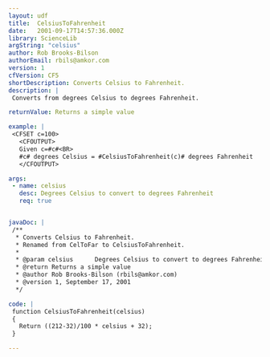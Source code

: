 ```yaml
---
layout: udf
title:  CelsiusToFahrenheit
date:   2001-09-17T14:57:36.000Z
library: ScienceLib
argString: "celsius"
author: Rob Brooks-Bilson
authorEmail: rbils@amkor.com
version: 1
cfVersion: CF5
shortDescription: Converts Celsius to Fahrenheit.
description: |
 Converts from degrees Celsius to degrees Fahrenheit.

returnValue: Returns a simple value

example: |
 <CFSET c=100>
   <CFOUTPUT>
   Given c=#c#<BR>
   #c# degrees Celsius = #CelsiusToFahrenheit(c)# degrees Fahrenheit
   </CFOUTPUT>

args:
 - name: celsius
   desc: Degrees Celsius to convert to degrees Fahrenheit
   req: true


javaDoc: |
 /**
  * Converts Celsius to Fahrenheit.
  * Renamed from CelToFar to CelsiusToFahrenheit.
  * 
  * @param celsius      Degrees Celsius to convert to degrees Fahrenheit 
  * @return Returns a simple value 
  * @author Rob Brooks-Bilson (rbils@amkor.com) 
  * @version 1, September 17, 2001 
  */

code: |
 function CelsiusToFahrenheit(celsius)
 {
   Return ((212-32)/100 * celsius + 32);
 }

---
```



